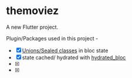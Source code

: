 # themoviez

A new Flutter project.

Plugin/Packages used in this project -

 - [x] [Unions/Sealed classes](https://pub.dev/packages/freezed#unionssealed-classes) in bloc state
 - [x]  state cached/ hydrated with [hydrated_bloc ](https://pub.dev/packages/hydrated_bloc)
 - [x]  
 - [x]  
<!--stackedit_data:
eyJoaXN0b3J5IjpbLTg3MjcxNDUyOF19
-->